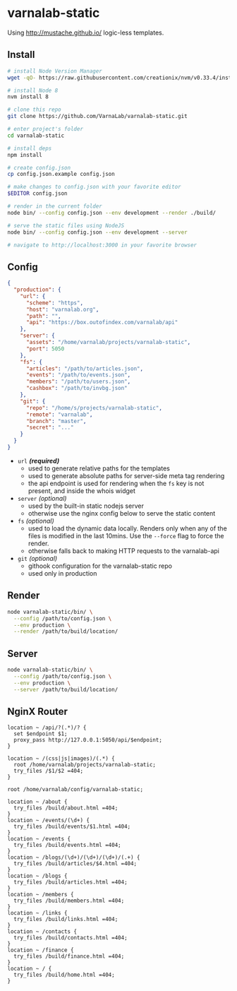 
# varnalab-static

Using http://mustache.github.io/ logic-less templates.

## Install

```bash
# install Node Version Manager
wget -qO- https://raw.githubusercontent.com/creationix/nvm/v0.33.4/install.sh | bash

# install Node 8
nvm install 8

# clone this repo
git clone https://github.com/VarnaLab/varnalab-static.git

# enter project's folder
cd varnalab-static

# install deps
npm install

# create config.json
cp config.json.example config.json

# make changes to config.json with your favorite editor
$EDITOR config.json

# render in the current folder
node bin/ --config config.json --env development --render ./build/

# serve the static files using NodeJS
node bin/ --config config.json --env development --server

# navigate to http://localhost:3000 in your favorite browser
```

## Config

```json
{
  "production": {
    "url": {
      "scheme": "https",
      "host": "varnalab.org",
      "path": "",
      "api": "https://box.outofindex.com/varnalab/api"
    },
    "server": {
      "assets": "/home/varnalab/projects/varnalab-static",
      "port": 5050
    },
    "fs": {
      "articles": "/path/to/articles.json",
      "events": "/path/to/events.json",
      "members": "/path/to/users.json",
      "cashbox": "/path/to/invbg.json"
    },
    "git": {
      "repo": "/home/s/projects/varnalab-static",
      "remote": "varnalab",
      "branch": "master",
      "secret": "..."
    }
  }
}
```

- `url` ___(required)___
  - used to generate relative paths for the templates
  - used to generate absolute paths for server-side meta tag rendering
  - the api endpoint is used for rendering when the `fs` key is not present, and inside the whois widget
- `server` _(optional)_
  - used by the built-in static nodejs server
  - otherwise use the nginx config below to serve the static content
- `fs` _(optional)_
  - used to load the dynamic data locally. Renders only when any of the files is modified in the last 10mins. Use the `--force` flag to force the render.
  - otherwise falls back to making HTTP requests to the varnalab-api
- `git` _(optional)_
  - githook configuration for the varnalab-static repo
  - used only in production

## Render

```bash
node varnalab-static/bin/ \
  --config /path/to/config.json \
  --env production \
  --render /path/to/build/location/
```

## Server

```bash
node varnalab-static/bin/ \
  --config /path/to/config.json \
  --env production \
  --server /path/to/build/location/
```

## NginX Router

```nginx
location ~ /api/?(.*)/? {
  set $endpoint $1;
  proxy_pass http://127.0.0.1:5050/api/$endpoint;
}

location ~ /(css|js|images)/(.*) {
  root /home/varnalab/projects/varnalab-static;
  try_files /$1/$2 =404;
}

root /home/varnalab/config/varnalab-static;

location ~ /about {
  try_files /build/about.html =404;
}
location ~ /events/(\d+) {
  try_files /build/events/$1.html =404;
}
location ~ /events {
  try_files /build/events.html =404;
}
location ~ /blogs/(\d+)/(\d+)/(\d+)/(.+) {
  try_files /build/articles/$4.html =404;
}
location ~ /blogs {
  try_files /build/articles.html =404;
}
location ~ /members {
  try_files /build/members.html =404;
}
location ~ /links {
  try_files /build/links.html =404;
}
location ~ /contacts {
  try_files /build/contacts.html =404;
}
location ~ /finance {
  try_files /build/finance.html =404;
}
location ~ / {
  try_files /build/home.html =404;
}
```

